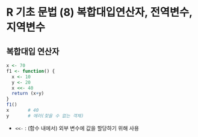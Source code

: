 # R 기초 문법 (8) 복합대입연산자, 전역변수, 지역변수

## 복합대입 연산자

```R
x <- 70
f1 <- function() {
  x <- 10
  y <- 20
  x <<- 40
  return (x+y)
}
f1()  
x		# 40
y		# 에러(찾을 수 없는 객체)
```

* `<<-` :  (함수 내에서) 외부 변수에 값을 할당하기 위해 사용